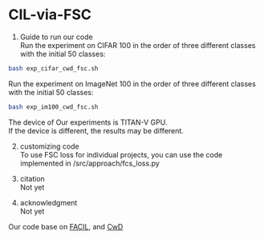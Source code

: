 # CIL-via-FSC

1. Guide to run our code  
Run the experiment on CIFAR 100 in the order of three different classes with the initial 50 classes:
  ```bash
  bash exp_cifar_cwd_fsc.sh
  ```  
Run the experiment on ImageNet 100 in the order of three different classes with the initial 50 classes:  
  ```bash
  bash exp_im100_cwd_fsc.sh
  ```  
The device of Our experiments is TITAN-V GPU.     
If the device is different, the results may be different.

2. customizing code  
To use FSC loss for individual projects, you can use the code implemented in /src/approach/fcs_loss.py

3. citation  
Not yet

4. acknowledgment  
Not yet

Our code base on [FACIL](https://github.com/mmasana/FACIL), and [CwD](https://github.com/Yujun-Shi/CwD) 
